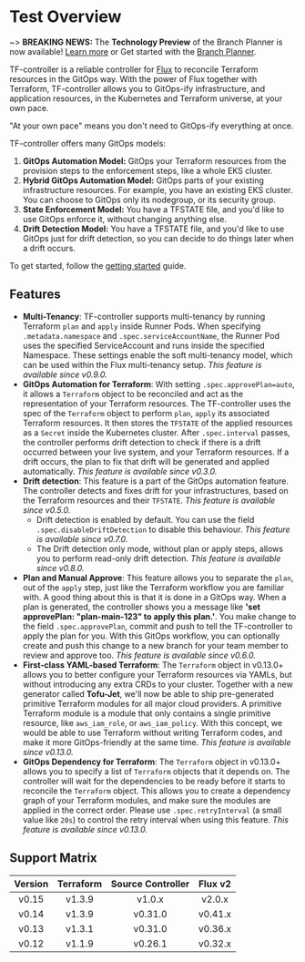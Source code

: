 # Test Overview

~> **BREAKING NEWS:** The **Technology Preview** of the Branch Planner is now available! [Learn more](./branch_planner/index.md) or Get started with the [Branch Planner](./branch_planner/getting-started.md).

TF-controller is a reliable controller for [Flux](https://fluxcd.io) to reconcile Terraform resources
in the GitOps way.
With the power of Flux together with Terraform, TF-controller allows you to GitOps-ify infrastructure,
and application resources, in the Kubernetes and Terraform universe, at your own pace.

"At your own pace" means you don't need to GitOps-ify everything at once.

TF-controller offers many GitOps models:

  1. **GitOps Automation Model:** GitOps your Terraform resources from the provision steps to the enforcement steps, like a whole EKS cluster.
  2. **Hybrid GitOps Automation Model:** GitOps parts of your existing infrastructure resources. For example, you have an existing EKS cluster.
     You can choose to GitOps only its nodegroup, or its security group.
  3. **State Enforcement Model:** You have a TFSTATE file, and you'd like to use GitOps enforce it, without changing anything else.
  4. **Drift Detection Model:** You have a TFSTATE file, and you'd like to use GitOps just for drift detection, so you can decide to do things later when a drift occurs.

To get started, follow the [getting started](./getting_started.md) guide.

## Features

  * **Multi-Tenancy**: TF-controller supports multi-tenancy by running Terraform `plan` and `apply` inside Runner Pods.
    When specifying `.metadata.namespace` and `.spec.serviceAccountName`, the Runner Pod uses the specified ServiceAccount
    and runs inside the specified Namespace. These settings enable the soft multi-tenancy model, which can be used within
    the Flux multi-tenancy setup. _This feature is available since v0.9.0._
  * **GitOps Automation for Terraform**: With setting `.spec.approvePlan=auto`, it allows a `Terraform` object
    to be reconciled and act as the representation of your Terraform resources. The TF-controller uses the spec of
    the `Terraform` object to perform `plan`, `apply` its associated Terraform resources. It then stores
    the `TFSTATE` of the applied resources as a `Secret` inside the Kubernetes cluster. After `.spec.interval` passes,
    the controller performs drift detection to check if there is a drift occurred between your live system,
    and your Terraform resources. If a drift occurs, the plan to fix that drift will be generated and applied automatically.
    _This feature is available since v0.3.0._
  * **Drift detection**: This feature is a part of the GitOps automation feature. The controller detects and fixes drift
    for your infrastructures, based on the Terraform resources and their `TFSTATE`. _This feature is available since v0.5.0._
    * Drift detection is enabled by default. You can use the field `.spec.disableDriftDetection` to disable this behaviour.
      _This feature is available since v0.7.0._
    * The Drift detection only mode, without plan or apply steps, allows you to perform read-only drift detection.
      _This feature is available since v0.8.0._
  * **Plan and Manual Approve**: This feature allows you to separate the `plan`, out of the `apply` step, just like
    the Terraform workflow you are familiar with. A good thing about this is that it is done in a GitOps way. When a plan
    is generated, the controller shows you a message like **'set approvePlan: "plan-main-123" to apply this plan.'**.
    You make change to the field `.spec.approvePlan`, commit and push to tell the TF-controller to apply the plan for you.
    With this GitOps workflow, you can optionally create and push this change to a new branch for your team member to
    review and approve too. _This feature is available since v0.6.0._
  * **First-class YAML-based Terraform**: The `Terraform` object in v0.13.0+ allows you to better configure your 
    Terraform resources via YAMLs, but without introducing any extra CRDs to your cluster. Together with a new generator
    called **Tofu-Jet**, we'll now be able to ship pre-generated primitive Terraform modules for all major cloud providers.
    A primitive Terraform module is a module that only contains a single primitive resource, like `aws_iam_role`, or `aws_iam_policy`.
    With this concept, we would be able to use Terraform without writing Terraform codes, and make it more GitOps-friendly at the same time. 
    _This feature is available since v0.13.0._
  * **GitOps Dependency for Terraform**: The `Terraform` object in v0.13.0+ allows you to specify a list of `Terraform` objects
    that it depends on. The controller will wait for the dependencies to be ready before it starts to reconcile the
    `Terraform` object. This allows you to create a dependency graph of your Terraform modules, and make sure
    the modules are applied in the correct order. Please use `.spec.retryInterval` (a small value like `20s`) to control 
    the retry interval when using this feature. _This feature is available since v0.13.0._

## Support Matrix

| Version | Terraform | Source Controller | Flux v2 |
|:-------:|:---------:|:-----------------:|:-------:|
|  v0.15  |  v1.3.9   |      v1.0.x       | v2.0.x  |
|  v0.14  |  v1.3.9   |      v0.31.0      | v0.41.x |
|  v0.13  |  v1.3.1   |      v0.31.0      | v0.36.x |
|  v0.12  |  v1.1.9   |      v0.26.1      | v0.32.x |
